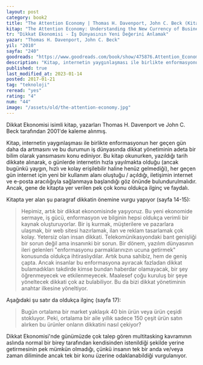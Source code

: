 ```yaml
---
layout: post
category: book2
title: "The Attention Economy | Thomas H. Davenport, John C. Beck (Kitap)"
kitap: "The Attention Economy: Understanding the New Currency of Business"
tr: "Dikkat Ekonomisi - İş Dünyasının Yeni Değerini Anlamak"
yazar: "Thomas H. Davenport, John C. Beck"
yil: "2010"
sayfa: "240"
goodreads: "https://www.goodreads.com/book/show/475876.Attention_Economy"
description: "Kitap, internetin yaygınlaşması ile birlikte enformasyonun her geçen gün daha da artmasını ve bu durumun iş dünyasında dikkat yönetiminin adeta bir bilim olarak yansımasını konu ediniyor."
published: true
last_modified_at: 2023-01-14
posted: 2017-01-21
tag: "teknoloji"
reread: "yes"
rating: "4"
num: "44"
image: "/assets/old/the-attention-economy.jpg"
---
```


Dikkat Ekonomisi isimli kitap, yazarları Thomas H. Davenport ve John C. Beck tarafından 2001'de kaleme alınmış.

Kitap, internetin yaygınlaşması ile birlikte enformasyonun her geçen gün daha da artmasını ve bu durumun iş dünyasında dikkat yönetiminin adeta bir bilim olarak yansımasını konu ediniyor. Bu kitap okunurken, yazıldığı tarih dikkate alınarak, o günlerde internetin hızla yayılmakta olduğu (ancak bugünkü yaygın, hızlı ve kolay erişilebilir haline henüz gelmediği), her geçen gün internet için yeni bir kullanım alanı oluştuğu / açıldığı, iletişimin internet ve e-posta aracılığıyla sağlanmaya başlandığı göz önünde bulundurulmalıdır. Ancak, gene de kitapta yer verilen pek çok konu oldukça ilginç ve faydalı.

Kitapta yer alan şu paragraf dikkatin önemine vurgu yapıyor (sayfa 14-15):

> Hepimiz, artık bir dikkat ekonomisinde yaşıyoruz. Bu yeni ekonomide sermaye, iş gücü, enformasyon ve bilginin hepsi oldukça verimli bir kaynak oluşturuyorlar. Bir iş kurmak, müşterilere ve pazarlara ulaşmak, bir web sitesi hazırlamak, ilan ve reklam tasarlamak çok kolay. Yetersiz olan insan dikkati. Telekomünikasyondaki bant genişliği bir sorun değil ama insanınki bir sorun. Bir dönem, yazılım dünyasının ileri gelenleri "enformasyonu parmaklarınızın ucuna getirmek" konusunda oldukça ihtiraslıydılar. Artık buna sahibiz, hem de geniş çapta. Ancak insanlar bu enformasyona ayıracak fazladan dikkat bulamadıkları takdirde kimse bundan haberdar olamayacak, bir şey öğrenmeyecek ve etkilenmeyecek. Maalesef çoğu kuruluş bir şeye yöneltecek dikkati çok az bulabiliyor. Bu da bizi dikkat yönetiminin anahtar ilkesine yöneltiyor.

Aşağıdaki şu satır da oldukça ilginç (sayfa 17):

> Bugün ortalama bir market yaklaşık 40 bin ürün veya ürün çeşidi stokluyor. Peki, ortalama bir aile yıllık sadece 150 çeşit ürün satın alırken bu ürünler onların dikkatini nasıl çekiyor?

Dikkat Ekonomisi'nde günümüzde çok talep gören multitasking kavramının aslında normal bir birey tarafından kendisinden istenildiği şekilde yerine getirmesinin pek mümkün olmadığı, çünkü insanın tek bir anda ve/veya zaman diliminde ancak tek bir konu üzerine odaklanabildiği vurgulanıyor.
